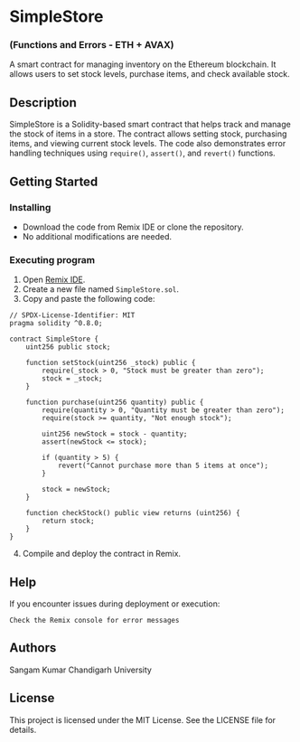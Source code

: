 # SimpleStore 
### (Functions and Errors - ETH + AVAX)
A smart contract for managing inventory on the Ethereum blockchain. It allows users to set stock levels, purchase items, and check available stock.

## Description

SimpleStore is a Solidity-based smart contract that helps track and manage the stock of items in a store. The contract allows setting stock, purchasing items, and viewing current stock levels. The code also demonstrates error handling techniques using `require()`, `assert()`, and `revert()` functions.

## Getting Started

### Installing

* Download the code from Remix IDE or clone the repository.
* No additional modifications are needed.

### Executing program

1. Open [Remix IDE](https://remix.ethereum.org).
2. Create a new file named `SimpleStore.sol`.
3. Copy and paste the following code:

```solidity
// SPDX-License-Identifier: MIT
pragma solidity ^0.8.0;

contract SimpleStore {
    uint256 public stock;

    function setStock(uint256 _stock) public {
        require(_stock > 0, "Stock must be greater than zero");
        stock = _stock;
    }

    function purchase(uint256 quantity) public {
        require(quantity > 0, "Quantity must be greater than zero");
        require(stock >= quantity, "Not enough stock");

        uint256 newStock = stock - quantity;
        assert(newStock <= stock);

        if (quantity > 5) {
            revert("Cannot purchase more than 5 items at once");
        }

        stock = newStock;
    }

    function checkStock() public view returns (uint256) {
        return stock;
    }
}
```

4. Compile and deploy the contract in Remix.

## Help

If you encounter issues during deployment or execution:
```
Check the Remix console for error messages
```

## Authors

Sangam Kumar
Chandigarh University

## License

This project is licensed under the MIT License. See the LICENSE file for details.
